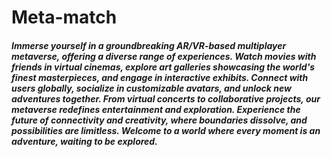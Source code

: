 # Meta-match
##### Immerse yourself in a groundbreaking AR/VR-based multiplayer metaverse, offering a diverse range of experiences. Watch movies with friends in virtual cinemas, explore art galleries showcasing the world's finest masterpieces, and engage in interactive exhibits. Connect with users globally, socialize in customizable avatars, and unlock new adventures together. From virtual concerts to collaborative projects, our metaverse redefines entertainment and exploration. Experience the future of connectivity and creativity, where boundaries dissolve, and possibilities are limitless. Welcome to a world where every moment is an adventure, waiting to be explored.
